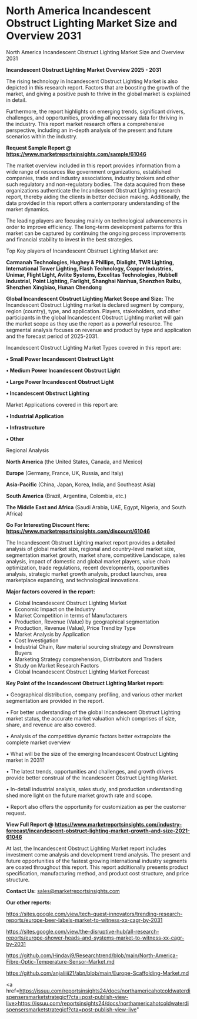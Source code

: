 # North America Incandescent Obstruct Lighting Market Size and Overview 2031
North America Incandescent Obstruct Lighting Market Size and Overview 2031

<Strong> Incandescent Obstruct Lighting Market Overview 2025 - 2031</strong>

The rising technology in Incandescent Obstruct Lighting Market is also depicted in this research report. Factors that are boosting the growth of the market, and giving a positive push to thrive in the global market is explained in detail.

Furthermore, the report highlights on emerging trends, significant drivers, challenges, and opportunities, providing all necessary data for thriving in the industry. This report market research offers a comprehensive perspective, including an in-depth analysis of the present and future scenarios within the industry.

<strong>Request Sample Report @ <a href=https://www.marketreportsinsights.com/sample/61046>https://www.marketreportsinsights.com/sample/61046</a></strong>

The market overview included in this report provides information from a wide range of resources like government organizations, established companies, trade and industry associations, industry brokers and other such regulatory and non-regulatory bodies. The data acquired from these organizations authenticate the Incandescent Obstruct Lighting research report, thereby aiding the clients in better decision making. Additionally, the data provided in this report offers a contemporary understanding of the market dynamics.

The leading players are focusing mainly on technological advancements in order to improve efficiency. The long-term development patterns for this market can be captured by continuing the ongoing process improvements and financial stability to invest in the best strategies.

Top Key players of Incandescent Obstruct Lighting Market are:

<strong>Carmanah Technologies, Hughey & Phillips, Dialight, TWR Lighting, International Tower Lighting, Flash Technology, Copper Industries, Unimar, Flight Light, Avlite Systems, Excelitas Technologies, Hubbell Industrial, Point Lighting, Farlight, Shanghai Nanhua, Shenzhen Ruibu, Shenzhen Xingbiao, Hunan Chendong</strong>

<strong><b>Global Incandescent Obstruct Lighting Market Scope and Size:</b></strong>
The Incandescent Obstruct Lighting market is declared segment by company, region (country), type, and application. Players, stakeholders, and other participants in the global Incandescent Obstruct Lighting market will gain the market scope as they use the report as a powerful resource. The segmental analysis focuses on revenue and product by type and application and the forecast period of 2025-2031.

Incandescent Obstruct Lighting Market Types covered in this report are:

<strong>• Small Power Incandescent Obstruct Light

• Medium Power Incandescent Obstruct Light

• Large Power Incandescent Obstruct Light

• Incandescent Obstruct Lighting</strong>

Market Applications covered in this report are:

<strong>• Industrial Application

• Infrastructure

• Other</strong> 

Regional Analysis

<strong>North America</strong> (the United States, Canada, and Mexico)

<strong>Europe</strong> (Germany, France, UK, Russia, and Italy)

<strong>Asia-Pacific</strong> (China, Japan, Korea, India, and Southeast Asia)

<strong>South America</strong> (Brazil, Argentina, Colombia, etc.)

<strong>The Middle East and Africa</strong> (Saudi Arabia, UAE, Egypt, Nigeria, and South Africa)

<strong>Go For Interesting Discount Here: <a href=https://www.marketreportsinsights.com/discount/61046>https://www.marketreportsinsights.com/discount/61046</a></strong>

The Incandescent Obstruct Lighting market report provides a detailed analysis of global market size, regional and country-level market size, segmentation market growth, market share, competitive Landscape, sales analysis, impact of domestic and global market players, value chain optimization, trade regulations, recent developments, opportunities analysis, strategic market growth analysis, product launches, area marketplace expanding, and technological innovations.

<strong><b>Major factors covered in the report:</b></strong>
<ul>
  <li>Global Incandescent Obstruct Lighting Market </li>
  <li>Economic Impact on the Industry</li>
  <li>Market Competition in terms of Manufacturers</li>
  <li>Production, Revenue (Value) by geographical segmentation</li>
  <li>Production, Revenue (Value), Price Trend by Type</li>
  <li>Market Analysis by Application</li>
  <li>Cost Investigation</li>
  <li>Industrial Chain, Raw material sourcing strategy and Downstream Buyers</li>
  <li>Marketing Strategy comprehension, Distributors and Traders</li>
  <li>Study on Market Research Factors</li>
  <li>Global Incandescent Obstruct Lighting Market Forecast</li>
</ul>

<strong><b>Key Point of the Incandescent Obstruct Lighting Market report:</b></strong>

• Geographical distribution, company profiling, and various other market segmentation are provided in the report.

• For better understanding of the global Incandescent Obstruct Lighting market status, the accurate market valuation which comprises of size, share, and revenue are also covered.

• Analysis of the competitive dynamic factors better extrapolate the complete market overview

• What will be the size of the emerging Incandescent Obstruct Lighting market in 2031?

• The latest trends, opportunities and challenges, and growth drivers provide better construal of the Incandescent Obstruct Lighting Market.

• In-detail industrial analysis, sales study, and production understanding shed more light on the future market growth rate and scope.

• Report also offers the opportunity for customization as per the customer request.

<strong><b>View Full Report @ <a href=https://www.marketreportsinsights.com/industry-forecast/incandescent-obstruct-lighting-market-growth-and-size-2021-61046>https://www.marketreportsinsights.com/industry-forecast/incandescent-obstruct-lighting-market-growth-and-size-2021-61046</a></b></strong>


At last, the Incandescent Obstruct Lighting Market report includes investment come analysis and development trend analysis. The present and future opportunities of the fastest growing international industry segments are coated throughout this report. This report additionally presents product specification, manufacturing method, and product cost structure, and price structure.

<strong>Contact Us:</strong>
sales@marketreportsinsights.com

<strong>Our other reports:</strong>

<a href=https://sites.google.com/view/tech-quest-innovators/trending-research-reports/europe-beer-labels-market-to-witness-xx-cagr-by-2031>https://sites.google.com/view/tech-quest-innovators/trending-research-reports/europe-beer-labels-market-to-witness-xx-cagr-by-2031</a>

<a href=https://sites.google.com/view/the-disruptive-hub/all-research-reports/europe-shower-heads-and-systems-market-to-witness-xx-cagr-by-2031>https://sites.google.com/view/the-disruptive-hub/all-research-reports/europe-shower-heads-and-systems-market-to-witness-xx-cagr-by-2031</a>

<a href=https://github.com/Hindavi9/Researchtrend/blob/main/North-America-Fibre-Optic-Temperature-Sensor-Market.md>https://github.com/Hindavi9/Researchtrend/blob/main/North-America-Fibre-Optic-Temperature-Sensor-Market.md</a>

<a href=https://github.com/anjaliiii21/abn/blob/main/Europe-Scaffolding-Market.md>https://github.com/anjaliiii21/abn/blob/main/Europe-Scaffolding-Market.md</a>

<a href=https://issuu.com/reportsinsights24/docs/northamericahotcoldwaterdispensersmarketstrategicf?cta=post-publish-view-live>https://issuu.com/reportsinsights24/docs/northamericahotcoldwaterdispensersmarketstrategicf?cta=post-publish-view-live</a>"
